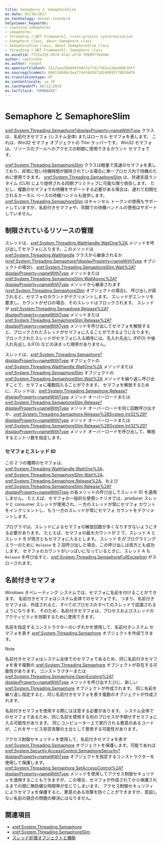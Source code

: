```yaml
---
title: Semaphore と SemaphoreSlim
ms.date: 03/30/2017
ms.technology: dotnet-standard
helpviewer_keywords:
- counting semaphores
- semaphores
- threading [.NET Framework], cross-process synchronization
- Semaphore class, about Semaphore class
- SemaphoreSlim class, about SemaphoreSlim class
- threading [.NET Framework], Semaphore class
ms.assetid: 7722a333-b974-47a2-a7c0-f09097fb644e
author: rpetrusha
ms.author: ronpet
ms.openlocfilehash: 25121ea2b089df49efa77dcf363e2a0e400b3bff
ms.sourcegitcommit: 68653db98c5ea7744fd438710248935f70020dfb
ms.translationtype: HT
ms.contentlocale: ja-JP
ms.lasthandoff: 08/22/2019
ms.locfileid: "69968435"
---
```

# <a name="semaphore-and-semaphoreslim"></a>Semaphore と SemaphoreSlim
<xref:System.Threading.Semaphore?displayProperty=nameWithType> クラスは、名前付きセマフォ (システム全体) またはローカル セマフォを表します。 これは、Win32 セマフォ オブジェクトの Thin ラッパーです。 Win32 セマフォは、リソースのプールへのアクセスの制御に使用できるカウント セマフォです。  
  
 <xref:System.Threading.SemaphoreSlim> クラスは軽量で高速のセマフォを表しており、非常に短い待機時間が期待されている場合に単一プロセス内で待機のために使用できます。 <xref:System.Threading.SemaphoreSlim> は、共通言語ランタイム (CLR) により提供される同期プリミティブに可能な限り依存します。 ただし、複数のセマフォでの待機をサポートする必要がある場合は、遅れて初期化されるカーネル ベースの待機ハンドルも提供します。 <xref:System.Threading.SemaphoreSlim> はキャンセル トークンの使用もサポートしていますが、名前付きセマフォや、同期での待機ハンドルの使用はサポートしていません。  
  
## <a name="managing-a-limited-resource"></a>制限されているリソースの管理  
 スレッドは、<xref:System.Threading.WaitHandle.WaitOne%2A> メソッドを呼び出してセマフォに入ります。このメソッドは <xref:System.Threading.WaitHandle> クラスから継承されるか (<xref:System.Threading.Semaphore?displayProperty=nameWithType> オブジェクトの場合)、<xref:System.Threading.SemaphoreSlim.Wait%2A?displayProperty=nameWithType> メソッドまたは <xref:System.Threading.SemaphoreSlim.WaitAsync%2A?displayProperty=nameWithType> メソッドから継承されます (<xref:System.Threading.SemaphoreSlim> オブジェクトの場合)。 呼び出しが戻されると、セマフォのカウントがデクリメントします。 スレッドがエントリを要求し、カウントがゼロの場合、そのスレッドはブロックされます。 スレッドが <xref:System.Threading.Semaphore.Release%2A?displayProperty=nameWithType> メソッドまたは <xref:System.Threading.SemaphoreSlim.Release%2A?displayProperty=nameWithType> メソッドを呼び出してセマフォを解放すると、ブロックされたスレッドがセマフォに入ることができるようになります。 ブロックされたスレッドがセマフォに入る順序には、先入れ先出し (FIFO) や後入れ先出し (LIFO) などの決まった順序がありません。  
  
 スレッドは、<xref:System.Threading.Semaphore?displayProperty=nameWithType> オブジェクトの <xref:System.Threading.WaitHandle.WaitOne%2A> メソッドまたは <xref:System.Threading.SemaphoreSlim> オブジェクトの <xref:System.Threading.SemaphoreSlim.Wait%2A> メソッドを繰り返し呼び出すことで、セマフォに複数回入ることができます。 セマフォを解放するために、スレッドは、<xref:System.Threading.Semaphore.Release?displayProperty=nameWithType> メソッド オーバーロードまたは <xref:System.Threading.SemaphoreSlim.Release?displayProperty=nameWithType> メソッド オーバーロードを同じ回数呼び出すか、<xref:System.Threading.Semaphore.Release%28System.Int32%29?displayProperty=nameWithType> メソッド オーバーロードまたは <xref:System.Threading.SemaphoreSlim.Release%28System.Int32%29?displayProperty=nameWithType> メソッド オーバーロードを呼び出して、解放するエントリ数を指定します。  
  
### <a name="semaphores-and-thread-identity"></a>セマフォとスレッド ID  
 この 2 つの種類のセマフォは、<xref:System.Threading.WaitHandle.WaitOne%2A>、<xref:System.Threading.SemaphoreSlim.Wait%2A>、<xref:System.Threading.Semaphore.Release%2A>、および <xref:System.Threading.SemaphoreSlim.Release%2A?displayProperty=nameWithType> の各メソッドの呼び出しでスレッド ID を適用しません。 たとえば、セマフォの一般的な使用シナリオでは、producer スレッドと consumer スレッドが使用され、一方のスレッドが常にセマフォ カウントをインクリメントし、もう一方のスレッドが常にセマフォ カウントをデクリメントします。  
  
 プログラマは、スレッドによるセマフォの解放回数が多くなりすぎないようにする必要があります。 たとえば、セマフォの最大カウントが 2 で、スレッド A とスレッド B が両方ともセマフォに入るとします。 スレッド B がプログラミング エラーのために `Release` を 2 回呼び出した場合、この呼び出しは両方とも成功します。 セマフォのカウントがいっぱいになっているときに、スレッド A も `Release` を呼び出すと、<xref:System.Threading.SemaphoreFullException> がスローされます。  
  
## <a name="named-semaphores"></a>名前付きセマフォ  
 Windows オペレーティング システムでは、セマフォに名前を付けることができます。 名前付きセマフォはシステム全体でのセマフォです。 つまり、名前付きセマフォは、作成されると、すべてのプロセスのすべてのスレッドで認識されるようになります。 そのため、名前付きセマフォは、プロセスおよびスレッドのアクティビティを同期するために使用できます。  
  
 名前を指定するコンストラクターのいずれかを使用して、名前付きシステム セマフォを表す <xref:System.Threading.Semaphore> オブジェクトを作成できます。  
  
> [!NOTE]
> 名前付きセマフォはシステム全体でのセマフォであるため、同じ名前付きセマフォを表す複数の <xref:System.Threading.Semaphore> オブジェクトが存在する可能性があります。 コンストラクターまたは <xref:System.Threading.Semaphore.OpenExisting%2A?displayProperty=nameWithType> メソッドを呼び出すたびに、新しい <xref:System.Threading.Semaphore> オブジェクトが作成されます。 同じ名前を繰り返し指定すると、同じ名前付きセマフォを表す複数のオブジェクトが作成されます。  
  
 名前付きセマフォを使用する際には注意する必要があります。 システム全体でのセマフォであるため、同じ名前を使用する別のプロセスが予期せずセマフォに入る可能性があります。 同じコンピューター上で実行される悪意のあるコードが、これをサービス拒否攻撃の土台として使用する可能性があります。  
  
 アクセス制御セキュリティを使用して、名前付きセマフォを表す <xref:System.Threading.Semaphore> オブジェクトを保護します。可能であれば <xref:System.Security.AccessControl.SemaphoreSecurity?displayProperty=nameWithType> オブジェクトを指定するコンストラクターを使用して保護します。 <xref:System.Threading.Semaphore.SetAccessControl%2A?displayProperty=nameWithType> メソッドを使用してアクセス制御セキュリティを適用することもできますが、この場合、セマフォが作成されてから保護されるまでの間に無防備な時間帯が生じてしまいます。 アクセス制御セキュリティによりセマフォを保護すると、悪意のある攻撃を防ぐことができますが、意図しない名前の競合の問題の解決にはなりません。  
  
## <a name="see-also"></a>関連項目

- <xref:System.Threading.Semaphore>
- <xref:System.Threading.SemaphoreSlim>
- [スレッド処理オブジェクトと機能](../../../docs/standard/threading/threading-objects-and-features.md)
